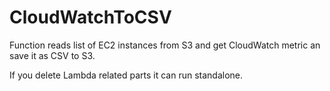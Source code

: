﻿# CloudWatchToCSV

Function reads list of EC2 instances from S3 and get CloudWatch metric an save it as CSV to S3.

If you delete Lambda related parts it can run standalone.

